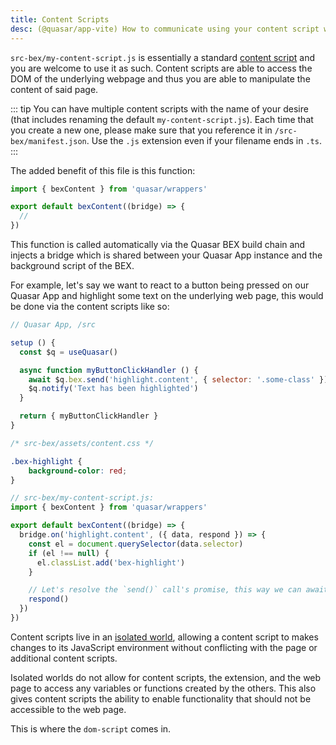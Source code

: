 ```yaml
---
title: Content Scripts
desc: (@quasar/app-vite) How to communicate using your content script with your Quasar App and Background Script in Quasar Browser Extension mode.
---
```


`src-bex/my-content-script.js` is essentially a standard [content script](https://developer.chrome.com/extensions/content_scripts) and you are welcome to use it as such. Content scripts are able to access the DOM of the underlying webpage and thus you are able to manipulate the content of said page.

::: tip
You can have multiple content scripts with the name of your desire (that includes renaming the default `my-content-script.js`). Each time that you create a new one, please make sure that you reference it in `/src-bex/manifest.json`. Use the `.js` extension even if your filename ends in `.ts`.
:::

The added benefit of this file is this function:

```js
import { bexContent } from 'quasar/wrappers'

export default bexContent((bridge) => {
  //
})
```

This function is called automatically via the Quasar BEX build chain and injects a bridge which is shared between your Quasar App instance and the background script of the BEX.

For example, let's say we want to react to a button being pressed on our Quasar App and highlight some text on the underlying web page, this would be done via the content scripts like so:

```js
// Quasar App, /src

setup () {
  const $q = useQuasar()

  async function myButtonClickHandler () {
    await $q.bex.send('highlight.content', { selector: '.some-class' })
    $q.notify('Text has been highlighted')
  }

  return { myButtonClickHandler }
}
```

```css
/* src-bex/assets/content.css */

.bex-highlight {
    background-color: red;
}
```

```js
// src-bex/my-content-script.js:
import { bexContent } from 'quasar/wrappers'

export default bexContent((bridge) => {
  bridge.on('highlight.content', ({ data, respond }) => {
    const el = document.querySelector(data.selector)
    if (el !== null) {
      el.classList.add('bex-highlight')
    }

    // Let's resolve the `send()` call's promise, this way we can await it on the other side then display a notification.
    respond()
  })
})
```

Content scripts live in an [isolated world](https://developer.chrome.com/extensions/content_scripts#isolated_world), allowing a content script to makes changes to its JavaScript environment without conflicting with the page or additional content scripts.

Isolated worlds do not allow for content scripts, the extension, and the web page to access any variables or functions created by the others. This also gives content scripts the ability to enable functionality that should not be accessible to the web page.

This is where the `dom-script` comes in.
